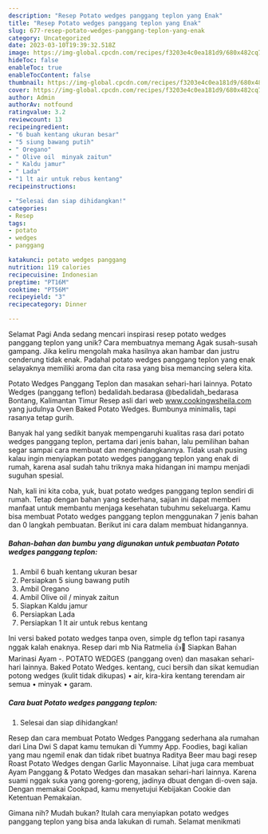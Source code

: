 ```yaml
---
description: "Resep Potato wedges panggang teplon yang Enak"
title: "Resep Potato wedges panggang teplon yang Enak"
slug: 677-resep-potato-wedges-panggang-teplon-yang-enak
category: Uncategorized
date: 2023-03-10T19:39:32.518Z
image: https://img-global.cpcdn.com/recipes/f3203e4c0ea181d9/680x482cq70/potato-wedges-panggang-teplon-foto-resep-utama.jpg
hideToc: false
enableToc: true
enableTocContent: false
thumbnail: https://img-global.cpcdn.com/recipes/f3203e4c0ea181d9/680x482cq70/potato-wedges-panggang-teplon-foto-resep-utama.jpg
cover: https://img-global.cpcdn.com/recipes/f3203e4c0ea181d9/680x482cq70/potato-wedges-panggang-teplon-foto-resep-utama.jpg
author: Admin
authorAv: notfound
ratingvalue: 3.2
reviewcount: 13
recipeingredient:
- "6 buah kentang ukuran besar"
- "5 siung bawang putih"
- " Oregano"
- " Olive oil  minyak zaitun"
- " Kaldu jamur"
- " Lada"
- "1 lt air untuk rebus kentang"
recipeinstructions:

- "Selesai dan siap dihidangkan!"
categories:
- Resep
tags:
- potato
- wedges
- panggang

katakunci: potato wedges panggang 
nutrition: 119 calories
recipecuisine: Indonesian
preptime: "PT16M"
cooktime: "PT56M"
recipeyield: "3"
recipecategory: Dinner

---
```



Selamat Pagi Anda sedang mencari inspirasi resep potato wedges panggang teplon yang unik? Cara membuatnya memang Agak susah-susah gampang. Jika keliru mengolah maka hasilnya akan hambar dan justru cenderung tidak enak. Padahal potato wedges panggang teplon yang enak selayaknya memiliki aroma dan cita rasa yang bisa memancing selera kita.


Potato Wedges Panggang Teplon dan masakan sehari-hari lainnya. Potato Wedges (panggang teflon) bedalidah.bedarasa @bedalidah_bedarasa Bontang, Kalimantan Timur Resep asli dari web www.cookingwsheila.com yang judulnya Oven Baked Potato Wedges. Bumbunya minimalis, tapi rasanya tetap gurih.

Banyak hal yang sedikit banyak mempengaruhi kualitas rasa dari potato wedges panggang teplon, pertama dari jenis bahan, lalu pemilihan bahan segar sampai cara membuat dan menghidangkannya. Tidak usah pusing kalau ingin menyiapkan potato wedges panggang teplon yang enak di rumah, karena asal sudah tahu triknya maka hidangan ini mampu menjadi suguhan spesial.


Nah, kali ini kita coba, yuk, buat potato wedges panggang teplon sendiri di rumah. Tetap dengan bahan yang sederhana, sajian ini dapat memberi manfaat untuk membantu menjaga kesehatan tubuhmu sekeluarga. Kamu bisa membuat Potato wedges panggang teplon menggunakan 7 jenis bahan dan 0 langkah pembuatan. Berikut ini cara dalam membuat hidangannya.

<!--inarticleads1-->

##### Bahan-bahan dan bumbu yang digunakan untuk pembuatan Potato wedges panggang teplon:

1. Ambil 6 buah kentang ukuran besar
1. Persiapkan 5 siung bawang putih
1. Ambil  Oregano
1. Ambil  Olive oil / minyak zaitun
1. Siapkan  Kaldu jamur
1. Persiapkan  Lada
1. Persiapkan 1 lt air untuk rebus kentang


Ini versi baked potato wedges tanpa oven, simple dg teflon tapi rasanya nggak kalah enaknya. Resep dari mb Nia Ratmelia 👍🙏 Siapkan Bahan Marinasi Ayam -. POTATO WEDGES (panggang oven) dan masakan sehari-hari lainnya. Baked Potato Wedges. kentang, cuci bersih dan sikat kemudian potong wedges (kulit tidak dikupas) • air, kira-kira kentang terendam air semua • minyak • garam. 

<!--inarticleads2-->

##### Cara buat Potato wedges panggang teplon:


1. Selesai dan siap dihidangkan!

Resep dan cara membuat Potato Wedges Panggang sederhana ala rumahan dari Lina Dwi S dapat kamu temukan di Yummy App. Foodies, bagi kalian yang mau ngemil enak dan tidak ribet buatnya Raditya Beer mau bagi resep Roast Potato Wedges dengan Garlic Mayonnaise. Lihat juga cara membuat Ayam Panggang &amp; Potato Wedges dan masakan sehari-hari lainnya. Karena suami nggak suka yang goreng-goreng, jadinya dbuat dengan di-oven saja. Dengan memakai Cookpad, kamu menyetujui Kebijakan Cookie dan Ketentuan Pemakaian. 

Gimana nih? Mudah bukan? Itulah cara menyiapkan potato wedges panggang teplon yang bisa anda lakukan di rumah. Selamat menikmati
